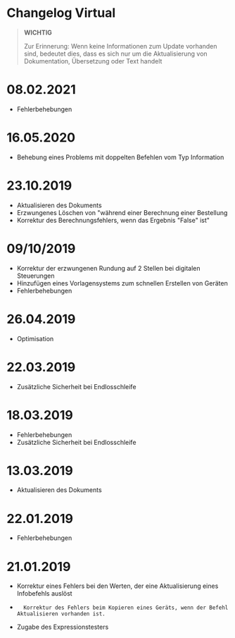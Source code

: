 # Changelog Virtual

>**WICHTIG**
>
>Zur Erinnerung: Wenn keine Informationen zum Update vorhanden sind, bedeutet dies, dass es sich nur um die Aktualisierung von Dokumentation, Übersetzung oder Text handelt

# 08.02.2021

- Fehlerbehebungen

# 16.05.2020

- Behebung eines Problems mit doppelten Befehlen vom Typ Information

# 23.10.2019

- Aktualisieren des Dokuments
- Erzwungenes Löschen von "während einer Berechnung einer Bestellung
- Korrektur des Berechnungsfehlers, wenn das Ergebnis "False" ist"

# 09/10/2019

- Korrektur der erzwungenen Rundung auf 2 Stellen bei digitalen Steuerungen
- Hinzufügen eines Vorlagensystems zum schnellen Erstellen von Geräten
- Fehlerbehebungen

# 26.04.2019

- Optimisation

# 22.03.2019

- Zusätzliche Sicherheit bei Endlosschleife

# 18.03.2019

- Fehlerbehebungen
- Zusätzliche Sicherheit bei Endlosschleife

# 13.03.2019

- Aktualisieren des Dokuments

# 22.01.2019

-   Fehlerbehebungen

# 21.01.2019

-   Korrektur eines Fehlers bei den Werten, der eine Aktualisierung eines Infobefehls auslöst
-		Korrektur des Fehlers beim Kopieren eines Geräts, wenn der Befehl Aktualisieren vorhanden ist.
-   Zugabe des Expressionstesters
